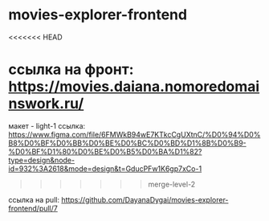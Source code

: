 # movies-explorer-frontend
<<<<<<< HEAD

ссылка на фронт: https://movies.daiana.nomoredomainswork.ru/
=======
макет - light-1
ссылка: https://www.figma.com/file/6FMWkB94wE7KTkcCgUXtnC/%D0%94%D0%B8%D0%BF%D0%BB%D0%BE%D0%BC%D0%BD%D1%8B%D0%B9-%D0%BF%D1%80%D0%BE%D0%B5%D0%BA%D1%82?type=design&node-id=932%3A2618&mode=design&t=GducPFw1K6gp7xCo-1
>>>>>>> merge-level-2


ссылка на pull:
https://github.com/DayanaDygai/movies-explorer-frontend/pull/7

